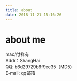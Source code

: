 ```yaml
---
title: about
date: 2018-11-21 15:16:26
---
```

# about me
mac/付祥有
<br/>
Addr：ShangHai
<br/>
QQ: b6d29729b6f9ec35（MD5）
<br/>
E-mail: qq邮箱
